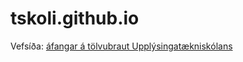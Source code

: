 # tskoli.github.io

Vefsíða: [áfangar á tölvubraut Upplýsingatækniskólans](https://tskoli.github.io/)
